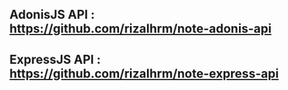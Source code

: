 ## AdonisJS API : https://github.com/rizalhrm/note-adonis-api
## ExpressJS API : https://github.com/rizalhrm/note-express-api
